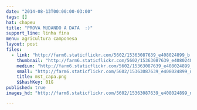 ```yaml
---
date: "2014-08-13T00:00:00-03:00"
tags: []
hat: chapeu
title: "PROVA MUDANDO A DATA  :)"
support_line: linha fina
menu: agricultura camponesa
layout: post
files:
  - link: "http://farm6.staticflickr.com/5602/15363087639_e408024899_b.jpg"
    thumbnail: "http://farm6.staticflickr.com/5602/15363087639_e408024899_t.jpg"
    medium: "http://farm6.staticflickr.com/5602/15363087639_e408024899_z.jpg"
    small: "http://farm6.staticflickr.com/5602/15363087639_e408024899_n.jpg"
    title: mst_capa.png
    $$hashKey: 01G
published: true
images_hd: "http://farm6.staticflickr.com/5602/15363087639_e408024899_n.jpg"

---
```


